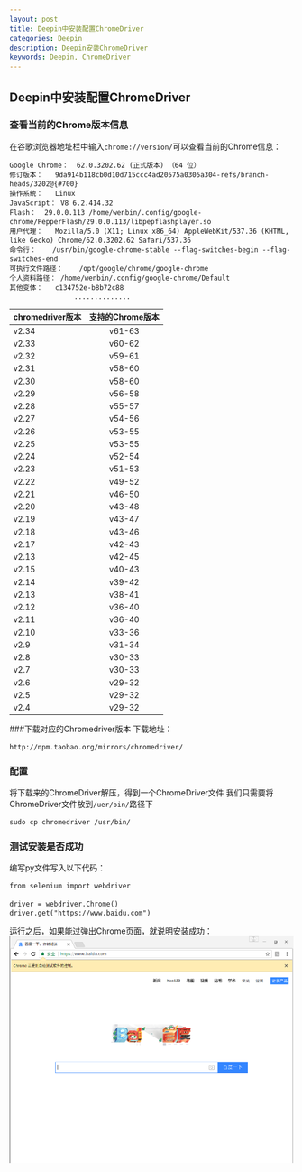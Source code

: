 ```yaml
---
layout: post
title: Deepin中安装配置ChromeDriver
categories: Deepin
description: Deepin安装ChromeDriver
keywords: Deepin, ChromeDriver
---
```


## Deepin中安装配置ChromeDriver

### 查看当前的Chrome版本信息
在谷歌浏览器地址栏中输入`chrome://version/`可以查看当前的Chrome信息：
```
Google Chrome：	62.0.3202.62 (正式版本) （64 位）
修订版本：	9da914b118cb0d10d715ccc4ad20575a0305a304-refs/branch-heads/3202@{#700}
操作系统：	Linux
JavaScript：	V8 6.2.414.32
Flash：	29.0.0.113 /home/wenbin/.config/google-chrome/PepperFlash/29.0.0.113/libpepflashplayer.so
用户代理：	Mozilla/5.0 (X11; Linux x86_64) AppleWebKit/537.36 (KHTML, like Gecko) Chrome/62.0.3202.62 Safari/537.36
命令行：	/usr/bin/google-chrome-stable --flag-switches-begin --flag-switches-end
可执行文件路径：	/opt/google/chrome/google-chrome
个人资料路径：	/home/wenbin/.config/google-chrome/Default
其他变体：	c134752e-b8b72c88  
                ..............
```

| chromedriver版本 | 支持的Chrome版本 |
| -------------- | :---------: |
| v2.34          |   v61-63    |
| v2.33          |   v60-62    |
| v2.32          |   v59-61    |
| v2.31          |   v58-60    |
| v2.30          |   v58-60    |
| v2.29          |   v56-58    |
| v2.28          |   v55-57    |
| v2.27          |   v54-56    |
| v2.26          |   v53-55    |
| v2.25          |   v53-55    |
| v2.24          |   v52-54    |
| v2.23          |   v51-53    |
| v2.22          |   v49-52    |
| v2.21          |   v46-50    |
| v2.20          |   v43-48    |
| v2.19          |   v43-47    |
| v2.18          |   v43-46    |
| v2.17          |   v42-43    |
| v2.13          |   v42-45    |
| v2.15          |   v40-43    |
| v2.14          |   v39-42    |
| v2.13          |   v38-41    |
| v2.12          |   v36-40    |
| v2.11          |   v36-40    |
| v2.10          |   v33-36    |
| v2.9           |   v31-34    |
| v2.8           |   v30-33    |
| v2.7           |   v30-33    |
| v2.6           |   v29-32    |
| v2.5           |   v29-32    |
| v2.4           |   v29-32    |


###下载对应的Chromedriver版本
下载地址：
```
http://npm.taobao.org/mirrors/chromedriver/
```
### 配置
将下载来的ChromeDriver解压，得到一个ChromeDriver文件
我们只需要将ChromeDriver文件放到``/uer/bin/``路径下
```
sudo cp chromedriver /usr/bin/
```
### 测试安装是否成功
编写py文件写入以下代码：
```
from selenium import webdriver

driver = webdriver.Chrome()
driver.get("https://www.baidu.com")
```
运行之后，如果能过弹出Chrome页面，就说明安装成功：
![](../images/Chrome.png)
